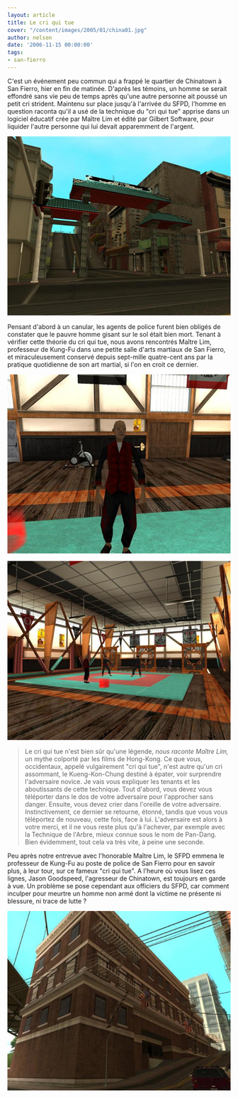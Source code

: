 ```yaml
---
layout: article
title: Le cri qui tue
cover: "/content/images/2005/01/china01.jpg"
author: nelson
date: '2006-11-15 00:00:00'
tags:
- san-fierro
---
```


C'est un événement peu commun qui a frappé le quartier de Chinatown à San Fierro, hier en fin de matinée. D'après les témoins, un homme se serait effondré sans vie peu de temps après qu'une autre personne ait poussé un petit cri strident. Maintenu sur place jusqu'à l'arrivée du SFPD, l'homme en question raconta qu'il a usé de la technique du "cri qui tue" apprise dans un logiciel éducatif crée par Maître Lim et édité par Gilbert Software, pour liquider l'autre personne qui lui devait apparemment de l'argent.

![Chinatown, véritable petite Asie au coeur de San Fierro.](  /content/images/2005/01/china01.jpg)

Pensant d'abord à un canular, les agents de police furent bien obligés de constater que le pauvre homme gisant sur le sol était bien mort. Tenant à vérifier cette théorie du cri qui tue, nous avons rencontrés Maître Lim, professeur de Kung-Fu dans une petite salle d'arts martiaux de San Fierro, et miraculeusement conservé depuis sept-mille quatre-cent&nbsp;ans par la pratique quotidienne de son art martial, si l'on en croit ce dernier.

![](  /content/images/2005/01/maitrelim.jpg)

![Maître Lim et sa petite salle d'entraînement aux arts martiaux.](  /content/images/2005/01/cobra.jpg)

> Le cri qui tue n'est bien sûr qu'une légende, _nous raconte Maître Lim,_ un mythe colporté par les films de Hong-Kong. Ce que vous, occidentaux, appelé vulgairement "cri qui tue", n'est autre qu'un cri assommant, le Kueng-Kon-Chung destiné à épater, voir surprendre l'adversaire novice. Je vais vous expliquer les tenants et les aboutissants de cette technique. Tout d'abord, vous devez vous téléporter dans le dos de votre adversaire pour l'approcher sans danger. Ensuite, vous devez crier dans l'oreille de votre adversaire. Instinctivement, ce dernier se retourne, étonné, tandis que vous vous téléportez de nouveau, cette fois, face à lui. L'adversaire est alors à votre merci, et il ne vous reste plus qu'à l'achever, par exemple avec la Technique de l'Arbre, mieux connue sous le nom de Pan-Dang. Bien évidemment, tout cela va très vite, à peine une seconde.

Peu après notre entrevue avec l'honorable Maître Lim, le SFPD emmena le professeur de Kung-Fu au poste de police de San Fierro pour en savoir plus, à leur tour, sur ce fameux "cri qui tue". A l'heure où vous lisez ces lignes, Jason Goodspeed, l'agresseur de Chinatown, est toujours en garde à vue. Un problème se pose cependant aux officiers du SFPD, car comment inculper pour meurtre un homme non armé dont la victime ne présente ni blessure, ni trace de lutte ?

![Quartier Général du SFPD.](  /content/images/2005/01/sfpd.jpg)

<!--kg-card-end: markdown-->
